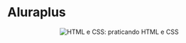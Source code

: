 # Aluraplus

<p align="center"> <img src="https://imgur.com/BASzVop.png" alt="HTML e CSS: praticando HTML e CSS"> </p>
